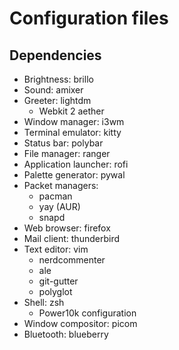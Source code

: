# Configuration files

## Dependencies

- Brightness: brillo
- Sound: amixer
- Greeter: lightdm
    - Webkit 2 aether
- Window manager: i3wm
- Terminal emulator: kitty
- Status bar: polybar
- File manager: ranger
- Application launcher: rofi
- Palette generator: pywal
- Packet managers: 
    - pacman
    - yay (AUR)
    - snapd
- Web browser: firefox
- Mail client: thunderbird
- Text editor: vim
    - nerdcommenter
    - ale
    - git-gutter
    - polyglot 
- Shell: zsh
    - Power10k configuration
- Window compositor: picom
- Bluetooth: blueberry



